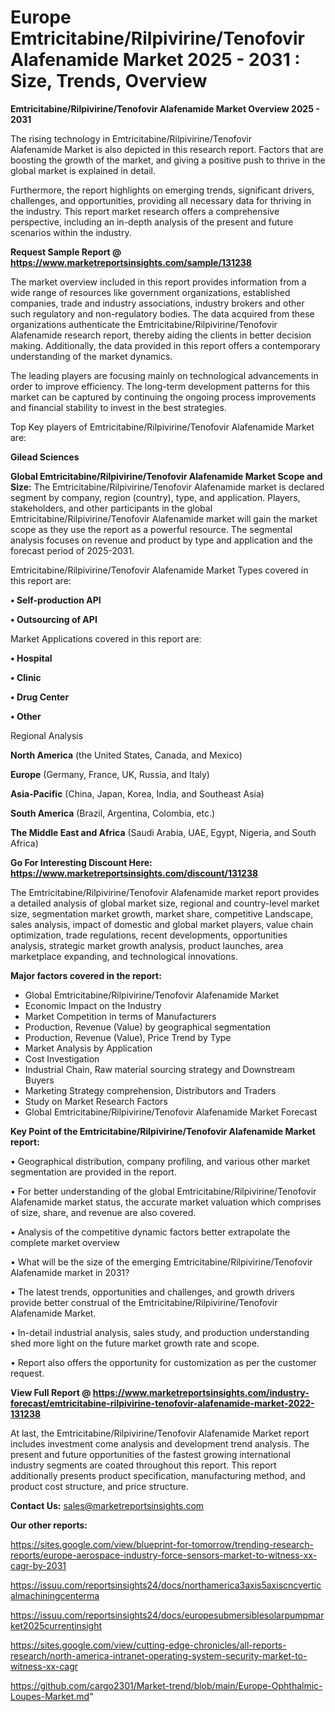 # Europe Emtricitabine/Rilpivirine/Tenofovir Alafenamide Market 2025 - 2031 : Size, Trends, Overview

<Strong> Emtricitabine/Rilpivirine/Tenofovir Alafenamide Market Overview 2025 - 2031</strong>

The rising technology in Emtricitabine/Rilpivirine/Tenofovir Alafenamide Market is also depicted in this research report. Factors that are boosting the growth of the market, and giving a positive push to thrive in the global market is explained in detail.

Furthermore, the report highlights on emerging trends, significant drivers, challenges, and opportunities, providing all necessary data for thriving in the industry. This report market research offers a comprehensive perspective, including an in-depth analysis of the present and future scenarios within the industry.

<strong>Request Sample Report @ <a href=https://www.marketreportsinsights.com/sample/131238>https://www.marketreportsinsights.com/sample/131238</a></strong>

The market overview included in this report provides information from a wide range of resources like government organizations, established companies, trade and industry associations, industry brokers and other such regulatory and non-regulatory bodies. The data acquired from these organizations authenticate the Emtricitabine/Rilpivirine/Tenofovir Alafenamide research report, thereby aiding the clients in better decision making. Additionally, the data provided in this report offers a contemporary understanding of the market dynamics.

The leading players are focusing mainly on technological advancements in order to improve efficiency. The long-term development patterns for this market can be captured by continuing the ongoing process improvements and financial stability to invest in the best strategies.

Top Key players of Emtricitabine/Rilpivirine/Tenofovir Alafenamide Market are:

<strong>Gilead Sciences</strong>

<strong><b>Global Emtricitabine/Rilpivirine/Tenofovir Alafenamide Market Scope and Size:</b></strong>
The Emtricitabine/Rilpivirine/Tenofovir Alafenamide market is declared segment by company, region (country), type, and application. Players, stakeholders, and other participants in the global Emtricitabine/Rilpivirine/Tenofovir Alafenamide market will gain the market scope as they use the report as a powerful resource. The segmental analysis focuses on revenue and product by type and application and the forecast period of 2025-2031.

Emtricitabine/Rilpivirine/Tenofovir Alafenamide Market Types covered in this report are:

<strong>• Self-production API

• Outsourcing of API</strong>

Market Applications covered in this report are:

<strong>• Hospital

• Clinic

• Drug Center

• Other</strong> 

Regional Analysis

<strong>North America</strong> (the United States, Canada, and Mexico)

<strong>Europe</strong> (Germany, France, UK, Russia, and Italy)

<strong>Asia-Pacific</strong> (China, Japan, Korea, India, and Southeast Asia)

<strong>South America</strong> (Brazil, Argentina, Colombia, etc.)

<strong>The Middle East and Africa</strong> (Saudi Arabia, UAE, Egypt, Nigeria, and South Africa)

<strong>Go For Interesting Discount Here: <a href=https://www.marketreportsinsights.com/discount/131238>https://www.marketreportsinsights.com/discount/131238</a></strong>

The Emtricitabine/Rilpivirine/Tenofovir Alafenamide market report provides a detailed analysis of global market size, regional and country-level market size, segmentation market growth, market share, competitive Landscape, sales analysis, impact of domestic and global market players, value chain optimization, trade regulations, recent developments, opportunities analysis, strategic market growth analysis, product launches, area marketplace expanding, and technological innovations.

<strong><b>Major factors covered in the report:</b></strong>
<ul>
  <li>Global Emtricitabine/Rilpivirine/Tenofovir Alafenamide Market </li>
  <li>Economic Impact on the Industry</li>
  <li>Market Competition in terms of Manufacturers</li>
  <li>Production, Revenue (Value) by geographical segmentation</li>
  <li>Production, Revenue (Value), Price Trend by Type</li>
  <li>Market Analysis by Application</li>
  <li>Cost Investigation</li>
  <li>Industrial Chain, Raw material sourcing strategy and Downstream Buyers</li>
  <li>Marketing Strategy comprehension, Distributors and Traders</li>
  <li>Study on Market Research Factors</li>
  <li>Global Emtricitabine/Rilpivirine/Tenofovir Alafenamide Market Forecast</li>
</ul>

<strong><b>Key Point of the Emtricitabine/Rilpivirine/Tenofovir Alafenamide Market report:</b></strong>

• Geographical distribution, company profiling, and various other market segmentation are provided in the report.

• For better understanding of the global Emtricitabine/Rilpivirine/Tenofovir Alafenamide market status, the accurate market valuation which comprises of size, share, and revenue are also covered.

• Analysis of the competitive dynamic factors better extrapolate the complete market overview

• What will be the size of the emerging Emtricitabine/Rilpivirine/Tenofovir Alafenamide market in 2031?

• The latest trends, opportunities and challenges, and growth drivers provide better construal of the Emtricitabine/Rilpivirine/Tenofovir Alafenamide Market.

• In-detail industrial analysis, sales study, and production understanding shed more light on the future market growth rate and scope.

• Report also offers the opportunity for customization as per the customer request.

<strong><b>View Full Report @ <a href=https://www.marketreportsinsights.com/industry-forecast/emtricitabine-rilpivirine-tenofovir-alafenamide-market-2022-131238>https://www.marketreportsinsights.com/industry-forecast/emtricitabine-rilpivirine-tenofovir-alafenamide-market-2022-131238</a></b></strong>


At last, the Emtricitabine/Rilpivirine/Tenofovir Alafenamide Market report includes investment come analysis and development trend analysis. The present and future opportunities of the fastest growing international industry segments are coated throughout this report. This report additionally presents product specification, manufacturing method, and product cost structure, and price structure.

<strong>Contact Us:</strong>
sales@marketreportsinsights.com

<strong>Our other reports:</strong>

<a href=https://sites.google.com/view/blueprint-for-tomorrow/trending-research-reports/europe-aerospace-industry-force-sensors-market-to-witness-xx-cagr-by-2031>https://sites.google.com/view/blueprint-for-tomorrow/trending-research-reports/europe-aerospace-industry-force-sensors-market-to-witness-xx-cagr-by-2031</a>

<a href=https://issuu.com/reportsinsights24/docs/northamerica3axis5axiscncverticalmachiningcenterma>https://issuu.com/reportsinsights24/docs/northamerica3axis5axiscncverticalmachiningcenterma</a>

<a href=https://issuu.com/reportsinsights24/docs/europesubmersiblesolarpumpmarket2025currentinsight>https://issuu.com/reportsinsights24/docs/europesubmersiblesolarpumpmarket2025currentinsight</a>

<a href=https://sites.google.com/view/cutting-edge-chronicles/all-reports-research/north-america-intranet-operating-system-security-market-to-witness-xx-cagr>https://sites.google.com/view/cutting-edge-chronicles/all-reports-research/north-america-intranet-operating-system-security-market-to-witness-xx-cagr</a>

<a href=https://github.com/cargo2301/Market-trend/blob/main/Europe-Ophthalmic-Loupes-Market.md>https://github.com/cargo2301/Market-trend/blob/main/Europe-Ophthalmic-Loupes-Market.md</a>"
